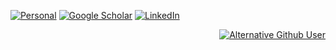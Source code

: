 <!--

### Hi there 👋

**gvahe/gvahe** is a ✨ _special_ ✨ repository because its `README.md` (this file) appears on your GitHub profile.

Here are some ideas to get you started:

- 🔭 I’m currently working on ...
- 🌱 I’m currently learning ...
- 👯 I’m looking to collaborate on ...
- 🤔 I’m looking for help with ...
- 💬 Ask me about ...
- 📫 How to reach me: ...
- 😄 Pronouns: ...
- ⚡ Fun fact: ...
-->

[![Personal](https://img.shields.io/static/v1?label=&message=Personal%20Website&color=0077B5&style=flat-square)](https://gvahe.github.io/)
[![Google Scholar](https://img.shields.io/static/v1?label=&message=Google%20Scholar&color=gray&style=flat-square&logo=google-scholar)](https://scholar.google.com/citations?user=EGbXN4sAAAAJ&hl=en)
[![LinkedIn](https://img.shields.io/static/v1?label=&message=LinkedIn&color=0077B5&style=flat-square&logo=linkedin)](https://www.linkedin.com/in/vahegharakhanyan/)

<div align="right">
  
[![Alternative Github User](https://img.shields.io/static/v1?label=&message=Google%20Github%20User&color=333&style=flat-square&logo=github)](https://github.com/vahegha)

</div>

